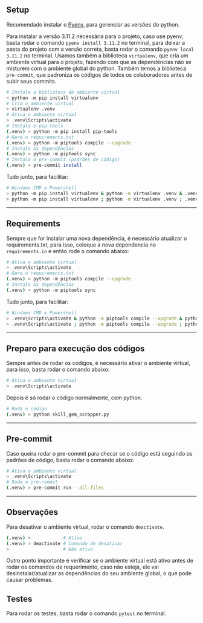 ## **Setup**

Recomendado instalar o [Pyenv](https://github.com/pyenv-win/pyenv-win), para gerenciar as versões do python.

Para instalar a versão 3.11.2 necessária para o projeto, caso use pyenv, basta rodar o comando `pyenv install 3.11.2` no terminal, para deixar a pasta do projeto com a versão correta, basta rodar o comando `pyenv local 3.11.2` no terminal.
Usamos também a biblioteca `virtualenv`, que cria um ambiente virtual para o projeto, fazendo com que as dependências não se misturem com o ambiente global do python.
Também temos a biblioteca `pre-commit`, que padroniza os códigos de todos os colaboradores antes de subir seus commits.

```bash
# Instala a biblioteca de ambiente virtual
> python -m pip install virtualenv
# Cria o ambiente virtual
> virtualenv .venv
# Ativa o ambiente virtual
> .venv\Scripts\activate
# Instala o pip-tools
(.venv) > python -m pip install pip-tools
# Gera o requirements.txt
(.venv) > python -m piptools compile --upgrade
# Instala as dependências
(.venv) > python -m piptools sync
# Instala o pre-commit (padrões de código)
(.venv) > pre-commit install
```

Tudo junto, para facilitar:

```bash
# Windows CMD e Powershell
> python -m pip install virtualenv & python -m virtualenv .venv & .venv\Scripts\activate & python -m pip install pip-tools & python -m piptools compile --upgrade & python -m piptools sync & pre-commit install
> python -m pip install virtualenv ; python -m virtualenv .venv ; .venv\Scripts\activate ; python -m pip install pip-tools ; python -m piptools compile --upgrade ; python -m piptools sync ; pre-commit install
```

---

## **Requirements**

Sempre que for instalar uma nova dependência, é necessário atualizar o requirements.txt, para isso, coloque a nova dependencia no `requirements.in` e então rode o comando abaixo:

```bash
# Ativa o ambiente virtual
> .venv\Scripts\activate
# Gera o requirements.txt
(.venv) > python -m piptools compile --upgrade
# Instala as dependências
(.venv) > python -m piptools sync
```

Tudo junto, para facilitar:

```bash
# Windows CMD e Powershell
> .venv\Scripts\activate & python -m piptools compile --upgrade & python -m piptools sync
> .venv\Scripts\activate ; python -m piptools compile --upgrade ; python -m piptools sync
```

---

## **Preparo para execução dos códigos**

Sempre antes de rodar os códigos, é necessário ativar o ambiente virtual, para isso, basta rodar o comando abaixo:

```bash
# Ativa o ambiente virtual
> .venv\Scripts\activate
```

Depois é só rodar o código normalmente, com python.

```bash
# Roda o código
(.venv) > python skill_gem_scrapper.py
```

---

## **Pre-commit**

Caso queira rodar o pre-commit para checar se o código está seguindo os padrões de código, basta rodar o comando abaixo:

```bash
# Ativa o ambiente virtual
> .venv\Scripts\activate
# Roda o pre-commit
(.venv) > pre-commit run --all-files
```

---

## **Observações**

Para desativar o ambiente virtual, rodar o comando `deactivate`.<br>

```bash
(.venv) >            # Ativo
(.venv) > deactivate # Comando de desativar
>                    # Não ativo
```

Outro ponto importante é verificar se o ambiente virtual está ativo antes de rodar os comandos de requerimento, caso não esteja, ele vai desinstalar/atualizar as dependências do seu ambiente global, o que pode causar problemas.

## **Testes**

Para rodar os testes, basta rodar o comando `pytest` no terminal.
